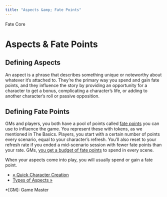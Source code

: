 ```yaml
---
title: "Aspects &amp; Fate Points"
---
```

    
Fate Core

#  Aspects &amp; Fate Points

## Defining Aspects

An aspect is a phrase that describes something unique or noteworthy about
whatever it’s attached to. They’re the primary way you spend and gain fate
points, and they influence the story by providing an opportunity for a
character to get a bonus, complicating a character’s life, or adding to
another character’s roll or passive opposition.

## Defining Fate Points

GMs and players, you both have a pool of points called [fate points](../../fate-core/fate-points "Fate Points" ) you can use to influence the
game. You represent these with tokens, as we mentioned in The Basics. Players,
you start with a certain number of points every scenario, equal to your
character’s refresh. You’ll also reset to your refresh rate if you ended a
mid-scenario session with fewer fate points than your rate. GMs, [you get a
budget of fate points](../../fate-core/fate-point-economy "Fate Point
Economy" ) to spend in every scene.

When your aspects come into play, you will usually spend or gain a fate point.

  * [« Quick Character Creation](/fate-core/quick-character-creation)
  * [Types of Aspects »](/fate-core/types-aspects)

  *[GM]: Game Master

